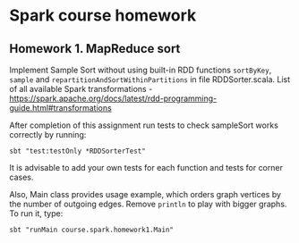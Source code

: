 # Spark course homework
## Homework 1. MapReduce sort
Implement Sample Sort without using built-in RDD functions `sortByKey`, `sample` and `repartitionAndSortWithinPartitions` in file RDDSorter.scala. List of all available Spark transformations - https://spark.apache.org/docs/latest/rdd-programming-guide.html#transformations

After completion of this assignment run tests to check sampleSort works correctly by running:
```
sbt "test:testOnly *RDDSorterTest"
```
It is advisable to add your own tests for each function and tests for corner cases.

Also, Main class provides usage example, which orders graph vertices by the number of outgoing edges. Remove `println` to play with bigger graphs. To run it, type:
```
sbt "runMain course.spark.homework1.Main"
```

